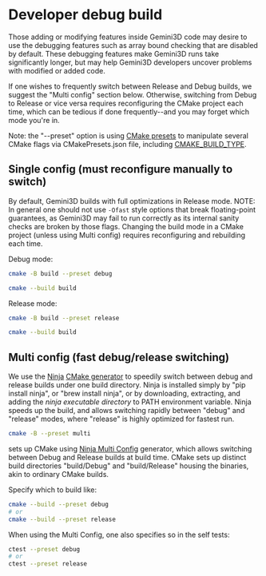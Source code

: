 # Developer debug build

Those adding or modifying features inside Gemini3D code may desire to use the debugging features such as array bound checking that are disabled by default.
These debugging features make Gemini3D runs take significantly longer, but may help Gemini3D developers uncover problems with modified or added code.

If one wishes to frequently switch between Release and Debug builds, we suggest the "Multi config" section below.
Otherwise, switching from Debug to Release or vice versa requires reconfiguring the CMake project each time, which can be tedious if done frequently--and you may forget which mode you're in.

Note: the "--preset" option is using
[CMake presets](https://cmake.org/cmake/help/latest/manual/cmake-presets.7.html)
to manipulate several CMake flags via CMakePresets.json file, including
[CMAKE_BUILD_TYPE](https://cmake.org/cmake/help/latest/variable/CMAKE_BUILD_TYPE.html).

## Single config (must reconfigure manually to switch)

By default, Gemini3D builds with full optimizations in Release mode.
NOTE: In general one should not use `-Ofast` style options that break floating-point guarantees, as Gemini3D may fail to run correctly as its internal sanity checks are broken by those flags.
Changing the build mode in a CMake project (unless using Multi config) requires reconfiguring and rebuilding each time.

Debug mode:

```sh
cmake -B build --preset debug

cmake --build build
```

Release mode:

```sh
cmake -B build --preset release

cmake --build build
```

## Multi config (fast debug/release switching)

We use the
[Ninja](https://github.com/ninja-build/ninja/releases)
[CMake generator](https://cmake.org/cmake/help/latest/manual/cmake-generators.7.html)
to speedily switch between debug and release builds under one build directory.
Ninja is installed simply by "pip install ninja", or "brew install ninja", or by downloading, extracting, and adding the *ninja executable directory* to PATH environment variable.
Ninja speeds up the build, and allows switching rapidly between "debug" and "release" modes, where "release" is highly optimized for fastest run.

```sh
cmake -B --preset multi
```

sets up CMake using
[Ninja Multi Config](https://cmake.org/cmake/help/latest/generator/Ninja%20Multi-Config.html)
generator, which allows switching between Debug and Release builds at build time.
CMake sets up distinct build directories "build/Debug" and "build/Release" housing the binaries, akin to ordinary CMake builds.

Specify which to build like:

```sh
cmake --build --preset debug
# or
cmake --build --preset release
```

When using the Multi Config, one also specifies so in the self tests:

```sh
ctest --preset debug
# or
ctest --preset release
```
